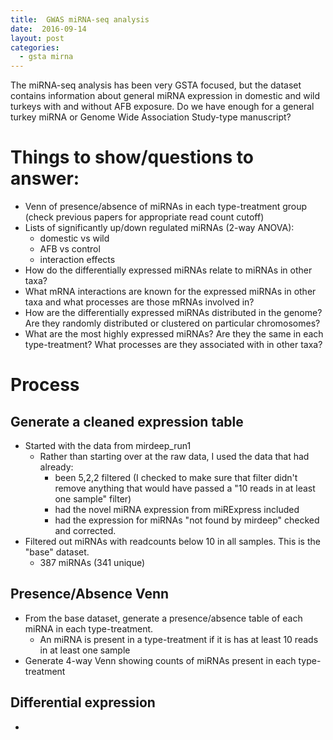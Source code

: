 ```yaml
---
title:  GWAS miRNA-seq analysis
date:  2016-09-14
layout: post
categories:
  - gsta mirna
---
```

The miRNA-seq analysis has been very GSTA focused, but the dataset contains information about general miRNA expression in domestic and wild turkeys with and without AFB exposure. Do we have enough for a general turkey miRNA or Genome Wide Association Study-type manuscript?

# Things to show/questions to answer:

  * Venn of presence/absence of miRNAs in each type-treatment group (check previous papers for appropriate read count cutoff)
  * Lists of significantly up/down regulated miRNAs (2-way ANOVA):
    * domestic vs wild
    * AFB vs control
    * interaction effects
  * How do the differentially expressed miRNAs relate to miRNAs in other taxa?
  * What mRNA interactions are known for the expressed miRNAs in other taxa and what processes are those mRNAs involved in?
  * How are the differentially expressed miRNAs distributed in the genome? Are they randomly distributed or clustered on particular chromosomes?
  * What are the most highly expressed miRNAs? Are they the same in each type-treatment? What processes are they associated with in other taxa?

# Process

## Generate a cleaned expression table

  * Started with the data from mirdeep_run1
    * Rather than starting over at the raw data, I used the data that had already:
      * been 5,2,2 filtered (I checked to make sure that filter didn't remove anything that would have passed a "10 reads in at least one sample" filter)
      * had the novel miRNA expression from miRExpress included
      * had the expression for miRNAs "not found by mirdeep" checked and corrected.
  * Filtered out miRNAs with readcounts below 10 in all samples. This is the "base" dataset.
    * 387 miRNAs (341 unique)

## Presence/Absence Venn

  * From the base dataset, generate a presence/absence table of each miRNA in each type-treatment.
    * An miRNA is present in a type-treatment if it is has at least 10 reads in at least one sample
  * Generate 4-way Venn showing counts of miRNAs present in each type-treatment

## Differential expression

  *
